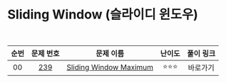 # Sliding Window (슬라이디 윈도우)

<br>

|          순번          |        문제 번호         |        문제 이름         |         난이도          |        풀이 링크         |
| :-----: | :-----: | :-----: | :-----: | :-----: |
| 00 | <a href="https://leetcode.com/problems/sliding-window-maximum/" target="_blank">239</a> | <a href="https://leetcode.com/problems/sliding-window-maximum/" target="_blank">Sliding Window Maximum</a> | ⭐⭐⭐ | 바로가기 |